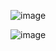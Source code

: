 ![image](https://github.com/user-attachments/assets/5922c9cf-ddd8-4dcd-9cab-deecdae3c809)

![image](https://github.com/user-attachments/assets/2ca00b10-e0d9-49d3-87b0-0825cd9c1652)
